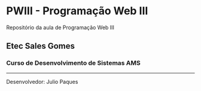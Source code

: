 # PWIII - Programação Web III
Repositório da aula de Programação Web III

## Etec Sales Gomes
### Curso de Desenvolvimento de Sistemas AMS

---

Desenvolvedor: Julio Paques
